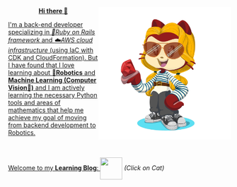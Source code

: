 
<p align="right"><img src="octocat-1695237904840.png" width="300px" height="300px" align="right"/></p>
<p align="left"><p align="center"><a href="https://a113ssa.github.io/" rel="button"><b>Hi there 👋 </b></p>

I'm a back-end developer specializing in <i>  🔻Ruby on Rails framework</i> and   <i>☁️AWS cloud infrastructure</i> (using IaC with CDK and CloudFormation). But I have found that I love learning about   <b>🤖Robotics</b> and  
  <b>Machine Learning (Computer Vision👀)</b> and I am actively learning the necessary Python tools and areas of mathematics that help me achieve my goal of moving from backend development to Robotics. <br><br><br> 

Welcome to my <b>Learning Blog</b>: <a href="https://a113ssa.github.io/" rel="button"><img src="https://github.com/a113ssa/a113ssa.github.io/blob/fc8cda1325cf18f8131eea5c8eff62550b49af53/images/logo.jpeg" width="50px" height="50px" align="center"/></a> <i>(Click on Cat)</i></p>

